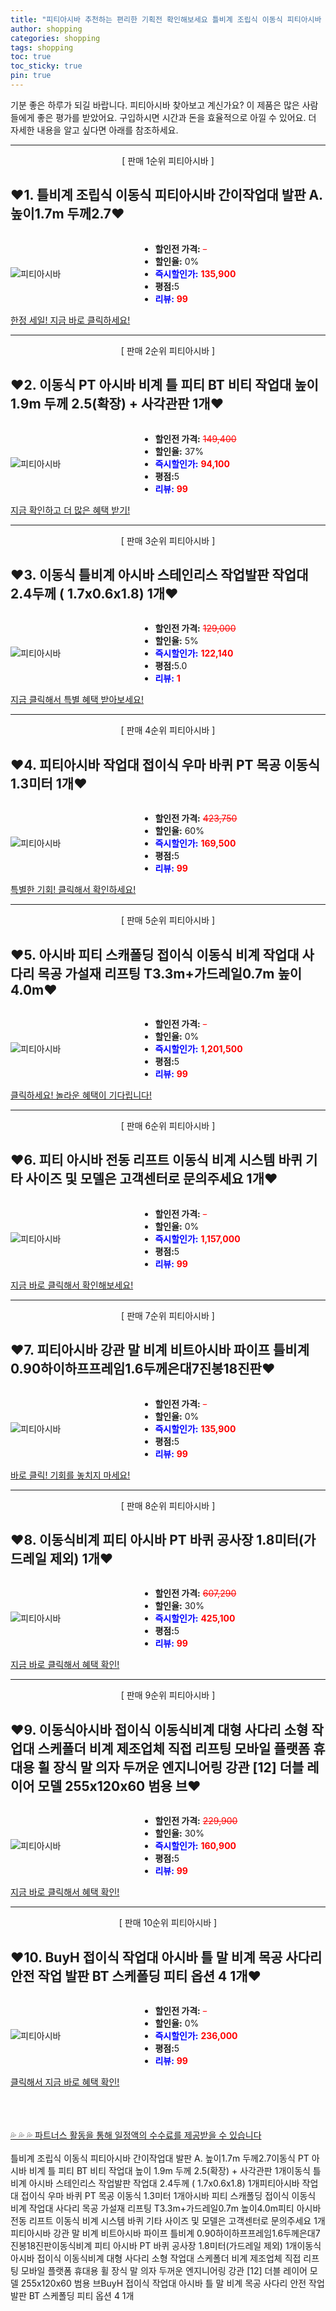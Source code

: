```yaml
---
title: "피티아시바 추천하는 편리한 기획전 확인해보세요 틀비계 조립식 이동식 피티아시바 간이작업대"
author: shopping
categories: shopping
tags: shopping
toc: true
toc_sticky: true
pin: true
---
```

기분 좋은 하루가 되길 바랍니다. 피티아시바 찾아보고 계신가요? 이 제품은 많은 사람들에게 좋은 평가를 받았어요. 구입하시면 시간과 돈을 효율적으로 아낄 수 있어요. 더 자세한 내용을 알고 싶다면 아래를 참조하세요.

---
<p class="toplist" style="margin: 0 auto; display: block; width: fit-content;">[ 판매 1순위 피티아시바 ]</p>

<h2><strong>❤️1. 틀비계 조립식 이동식 피티아시바 간이작업대 발판 A. 높이1.7m  두께2.7❤️</strong></h2>

<div style="display: flex; align-items: center;">
    <div style="flex: 0.4;">
        <img src="https://thumbnail7.coupangcdn.com/thumbnails/remote/230x230ex/image/vendor_inventory/a8ba/b455b9cefb6db9bdbfde6a9d8c00c03452dc554aeb4148bd363151e2272f.jpg" alt="피티아시바" style="max-width: 100%;">
    </div>
    <div style="flex: 0.6; margin-left: 10px;">
        <ul>
            <li><strong>할인전 가격:</strong> <del style="color: red;">-</del></li>
            <li><strong>할인율:</strong> 0%</li>
            <li><span style='color:blue'><strong>즉시할인가:</strong></span> <span style='color:red'><strong>135,900</strong></span></li>
            <li><strong>평점:</strong>5</li>
            <li><span style='color:blue'><strong>리뷰:</strong></span> <span style='color:red'><strong>99</strong></span></li>
        </ul>
    </div>
</div>
<div class="center">
    <a href="https://selin100587001.github.io?lptag=AF9450613&subid=githubio&pageKey=8158988354&traceid=V0-153&itemId=23254444982&vendorItemId=90286843548" class="myButton">
        한정 세일! 지금 바로 클릭하세요!
    </a>
</div>


---
<p class="toplist" style="margin: 0 auto; display: block; width: fit-content;">[ 판매 2순위 피티아시바 ]</p>

<h2><strong>❤️2. 이동식 PT 아시바 비계 틀 피티 BT 비티 작업대 높이 1.9m 두께 2.5(확장) + 사각관판 1개❤️</strong></h2>

<div style="display: flex; align-items: center;">
    <div style="flex: 0.4;">
        <img src="https://thumbnail8.coupangcdn.com/thumbnails/remote/230x230ex/image/vendor_inventory/6ba5/d9bf3edd618d0222f8e75baf904b0b9175df7da19e5b8f67546b079f824e.png" alt="피티아시바" style="max-width: 100%;">
    </div>
    <div style="flex: 0.6; margin-left: 10px;">
        <ul>
            <li><strong>할인전 가격:</strong> <del style="color: red;">149,400</del></li>
            <li><strong>할인율:</strong> 37%</li>
            <li><span style='color:blue'><strong>즉시할인가:</strong></span> <span style='color:red'><strong>94,100</strong></span></li>
            <li><strong>평점:</strong>5</li>
            <li><span style='color:blue'><strong>리뷰:</strong></span> <span style='color:red'><strong>99</strong></span></li>
        </ul>
    </div>
</div>
<div class="center">
    <a href="https://selin100587001.github.io?lptag=AF9450613&subid=githubio&pageKey=7996151593&traceid=V0-153&itemId=22245219688&vendorItemId=89291036161" class="myButton">
        지금 확인하고 더 많은 혜택 받기!
    </a>
</div>


---
<p class="toplist" style="margin: 0 auto; display: block; width: fit-content;">[ 판매 3순위 피티아시바 ]</p>

<h2><strong>❤️3. 이동식 틀비계 아시바 스테인리스 작업발판 작업대 2.4두께 ( 1.7x0.6x1.8) 1개❤️</strong></h2>

<div style="display: flex; align-items: center;">
    <div style="flex: 0.4;">
        <img src="https://thumbnail7.coupangcdn.com/thumbnails/remote/230x230ex/image/vendor_inventory/29f0/c2b7087bb4313d2fbbf37b7081168806f6faf85a08f3322a6a412e40bd56.jpg" alt="피티아시바" style="max-width: 100%;">
    </div>
    <div style="flex: 0.6; margin-left: 10px;">
        <ul>
            <li><strong>할인전 가격:</strong> <del style="color: red;">129,000</del></li>
            <li><strong>할인율:</strong> 5%</li>
            <li><span style='color:blue'><strong>즉시할인가:</strong></span> <span style='color:red'><strong>122,140</strong></span></li>
            <li><strong>평점:</strong>5.0</li>
            <li><span style='color:blue'><strong>리뷰:</strong></span> <span style='color:red'><strong>1</strong></span></li>
        </ul>
    </div>
</div>
<div class="center">
    <a href="https://selin100587001.github.io?lptag=AF9450613&subid=githubio&pageKey=7225050444&traceid=V0-153&itemId=18319083992&vendorItemId=90788776351" class="myButton">
        지금 클릭해서 특별 혜택 받아보세요!
    </a>
</div>


---
<p class="toplist" style="margin: 0 auto; display: block; width: fit-content;">[ 판매 4순위 피티아시바 ]</p>

<h2><strong>❤️4. 피티아시바 작업대 접이식 우마 바퀴 PT 목공 이동식 1.3미터 1개❤️</strong></h2>

<div style="display: flex; align-items: center;">
    <div style="flex: 0.4;">
        <img src="https://thumbnail6.coupangcdn.com/thumbnails/remote/230x230ex/image/vendor_inventory/ebc7/62094c2850f7041fbb75cefe8de809cf57af24cb60996ff3db106065c057.png" alt="피티아시바" style="max-width: 100%;">
    </div>
    <div style="flex: 0.6; margin-left: 10px;">
        <ul>
            <li><strong>할인전 가격:</strong> <del style="color: red;">423,750</del></li>
            <li><strong>할인율:</strong> 60%</li>
            <li><span style='color:blue'><strong>즉시할인가:</strong></span> <span style='color:red'><strong>169,500</strong></span></li>
            <li><strong>평점:</strong>5</li>
            <li><span style='color:blue'><strong>리뷰:</strong></span> <span style='color:red'><strong>99</strong></span></li>
        </ul>
    </div>
</div>
<div class="center">
    <a href="https://selin100587001.github.io?lptag=AF9450613&subid=githubio&pageKey=7154411575&traceid=V0-153&itemId=17993270495&vendorItemId=85149763908" class="myButton">
        특별한 기회! 클릭해서 확인하세요!
    </a>
</div>


---
<p class="toplist" style="margin: 0 auto; display: block; width: fit-content;">[ 판매 5순위 피티아시바 ]</p>

<h2><strong>❤️5. 아시바 피티 스캐폴딩 접이식 이동식 비계 작업대 사다리 목공 가설재 리프팅 T3.3m+가드레일0.7m 높이4.0m❤️</strong></h2>

<div style="display: flex; align-items: center;">
    <div style="flex: 0.4;">
        <img src="https://thumbnail9.coupangcdn.com/thumbnails/remote/230x230ex/image/vendor_inventory/df5c/5025bf0bb126cbc95aedbdc9eee2c3e2d63f8d192c9107a164fcc88ca7ac.jpg" alt="피티아시바" style="max-width: 100%;">
    </div>
    <div style="flex: 0.6; margin-left: 10px;">
        <ul>
            <li><strong>할인전 가격:</strong> <del style="color: red;">-</del></li>
            <li><strong>할인율:</strong> 0%</li>
            <li><span style='color:blue'><strong>즉시할인가:</strong></span> <span style='color:red'><strong>1,201,500</strong></span></li>
            <li><strong>평점:</strong>5</li>
            <li><span style='color:blue'><strong>리뷰:</strong></span> <span style='color:red'><strong>99</strong></span></li>
        </ul>
    </div>
</div>
<div class="center">
    <a href="https://selin100587001.github.io?lptag=AF9450613&subid=githubio&pageKey=7523876618&traceid=V0-153&itemId=19739240188&vendorItemId=86842985660" class="myButton">
        클릭하세요! 놀라운 혜택이 기다립니다!
    </a>
</div>


---
<p class="toplist" style="margin: 0 auto; display: block; width: fit-content;">[ 판매 6순위 피티아시바 ]</p>

<h2><strong>❤️6. 피티 아시바 전동 리프트 이동식 비계 시스템 바퀴 기타 사이즈 및 모델은 고객센터로 문의주세요 1개❤️</strong></h2>

<div style="display: flex; align-items: center;">
    <div style="flex: 0.4;">
        <img src="https://thumbnail9.coupangcdn.com/thumbnails/remote/230x230ex/image/vendor_inventory/045b/7b451bf64d03512929a83843810a2de7b16633bdcacb895eab830bdb2957.jpg" alt="피티아시바" style="max-width: 100%;">
    </div>
    <div style="flex: 0.6; margin-left: 10px;">
        <ul>
            <li><strong>할인전 가격:</strong> <del style="color: red;">-</del></li>
            <li><strong>할인율:</strong> 0%</li>
            <li><span style='color:blue'><strong>즉시할인가:</strong></span> <span style='color:red'><strong>1,157,000</strong></span></li>
            <li><strong>평점:</strong>5</li>
            <li><span style='color:blue'><strong>리뷰:</strong></span> <span style='color:red'><strong>99</strong></span></li>
        </ul>
    </div>
</div>
<div class="center">
    <a href="https://selin100587001.github.io?lptag=AF9450613&subid=githubio&pageKey=8209974822&traceid=V0-153&itemId=23561246349&vendorItemId=90587230601" class="myButton">
        지금 바로 클릭해서 확인해보세요!
    </a>
</div>


---
<p class="toplist" style="margin: 0 auto; display: block; width: fit-content;">[ 판매 7순위 피티아시바 ]</p>

<h2><strong>❤️7. 피티아시바 강관 말 비계 비트아시바 파이프 틀비계 0.90하이하프프레임1.6두께은대7진봉18진판❤️</strong></h2>

<div style="display: flex; align-items: center;">
    <div style="flex: 0.4;">
        <img src="https://thumbnail8.coupangcdn.com/thumbnails/remote/230x230ex/image/vendor_inventory/4c36/eec867380621aaed099126d3a0780667f06966e391d5862b8a3f8a4f51f2.jpg" alt="피티아시바" style="max-width: 100%;">
    </div>
    <div style="flex: 0.6; margin-left: 10px;">
        <ul>
            <li><strong>할인전 가격:</strong> <del style="color: red;">-</del></li>
            <li><strong>할인율:</strong> 0%</li>
            <li><span style='color:blue'><strong>즉시할인가:</strong></span> <span style='color:red'><strong>135,900</strong></span></li>
            <li><strong>평점:</strong>5</li>
            <li><span style='color:blue'><strong>리뷰:</strong></span> <span style='color:red'><strong>99</strong></span></li>
        </ul>
    </div>
</div>
<div class="center">
    <a href="https://selin100587001.github.io?lptag=AF9450613&subid=githubio&pageKey=7879923173&traceid=V0-153&itemId=21547292978&vendorItemId=88600106320" class="myButton">
        바로 클릭! 기회를 놓치지 마세요!
    </a>
</div>


---
<p class="toplist" style="margin: 0 auto; display: block; width: fit-content;">[ 판매 8순위 피티아시바 ]</p>

<h2><strong>❤️8. 이동식비계 피티 아시바 PT 바퀴 공사장 1.8미터(가드레일 제외) 1개❤️</strong></h2>

<div style="display: flex; align-items: center;">
    <div style="flex: 0.4;">
        <img src="https://thumbnail8.coupangcdn.com/thumbnails/remote/230x230ex/image/vendor_inventory/1597/27494eb6debaaeee6d435e447a5219368ab94234aa0b16e29b06d048e5cb.png" alt="피티아시바" style="max-width: 100%;">
    </div>
    <div style="flex: 0.6; margin-left: 10px;">
        <ul>
            <li><strong>할인전 가격:</strong> <del style="color: red;">607,290</del></li>
            <li><strong>할인율:</strong> 30%</li>
            <li><span style='color:blue'><strong>즉시할인가:</strong></span> <span style='color:red'><strong>425,100</strong></span></li>
            <li><strong>평점:</strong>5</li>
            <li><span style='color:blue'><strong>리뷰:</strong></span> <span style='color:red'><strong>99</strong></span></li>
        </ul>
    </div>
</div>
<div class="center">
    <a href="https://selin100587001.github.io?lptag=AF9450613&subid=githubio&pageKey=7363744213&traceid=V0-153&itemId=18978120838&vendorItemId=86103522857" class="myButton">
        지금 바로 클릭해서 혜택 확인!
    </a>
</div>


---
<p class="toplist" style="margin: 0 auto; display: block; width: fit-content;">[ 판매 9순위 피티아시바 ]</p>

<h2><strong>❤️9. 이동식아시바 접이식 이동식비계 대형 사다리 소형 작업대 스케폴더 비계 제조업체 직접 리프팅 모바일 플랫폼 휴대용 휠 장식 말 의자 두꺼운 엔지니어링 강관 [12] 더블 레이어 모델 255x120x60 범용 브❤️</strong></h2>

<div style="display: flex; align-items: center;">
    <div style="flex: 0.4;">
        <img src="https://thumbnail7.coupangcdn.com/thumbnails/remote/230x230ex/image/vendor_inventory/9336/4c534f5b55dca4b320296c574e8cdb6eecd7083ce1cc18cee4f7c5accae3.jpg" alt="피티아시바" style="max-width: 100%;">
    </div>
    <div style="flex: 0.6; margin-left: 10px;">
        <ul>
            <li><strong>할인전 가격:</strong> <del style="color: red;">229,900</del></li>
            <li><strong>할인율:</strong> 30%</li>
            <li><span style='color:blue'><strong>즉시할인가:</strong></span> <span style='color:red'><strong>160,900</strong></span></li>
            <li><strong>평점:</strong>5</li>
            <li><span style='color:blue'><strong>리뷰:</strong></span> <span style='color:red'><strong>99</strong></span></li>
        </ul>
    </div>
</div>
<div class="center">
    <a href="https://selin100587001.github.io?lptag=AF9450613&subid=githubio&pageKey=7930572220&traceid=V0-153&itemId=21811808316&vendorItemId=88876682915" class="myButton">
        지금 바로 클릭해서 혜택 확인!
    </a>
</div>


---
<p class="toplist" style="margin: 0 auto; display: block; width: fit-content;">[ 판매 10순위 피티아시바 ]</p>

<h2><strong>❤️10. BuyH 접이식 작업대 아시바 틀 말 비계 목공 사다리 안전 작업 발판 BT 스케폴딩 피티 옵션 4 1개❤️</strong></h2>

<div style="display: flex; align-items: center;">
    <div style="flex: 0.4;">
        <img src="https://thumbnail9.coupangcdn.com/thumbnails/remote/230x230ex/image/vendor_inventory/0fae/f1f043c45bc05fd5b12f7d352885d404d53a4c69d7fc6b0076ae314c013f.jpg" alt="피티아시바" style="max-width: 100%;">
    </div>
    <div style="flex: 0.6; margin-left: 10px;">
        <ul>
            <li><strong>할인전 가격:</strong> <del style="color: red;">-</del></li>
            <li><strong>할인율:</strong> 0%</li>
            <li><span style='color:blue'><strong>즉시할인가:</strong></span> <span style='color:red'><strong>236,000</strong></span></li>
            <li><strong>평점:</strong>5</li>
            <li><span style='color:blue'><strong>리뷰:</strong></span> <span style='color:red'><strong>99</strong></span></li>
        </ul>
    </div>
</div>
<div class="center">
    <a href="https://selin100587001.github.io?lptag=AF9450613&subid=githubio&pageKey=7609673569&traceid=V0-153&itemId=20150724227&vendorItemId=87243754901" class="myButton">
        클릭해서 지금 바로 혜택 확인!
    </a>
</div>

<br><br><br>[💦 💦 💦 파트너스 활동을 통해 일정액의 수수료를 제공받을 수 있습니다](https://link.coupang.com/a/bcpT2c)<br><br>틀비계 조립식 이동식 피티아시바 간이작업대 발판 A. 높이1.7m  두께2.7이동식 PT 아시바 비계 틀 피티 BT 비티 작업대 높이 1.9m 두께 2.5(확장) + 사각관판 1개이동식 틀비계 아시바 스테인리스 작업발판 작업대 2.4두께 ( 1.7x0.6x1.8) 1개피티아시바 작업대 접이식 우마 바퀴 PT 목공 이동식 1.3미터 1개아시바 피티 스캐폴딩 접이식 이동식 비계 작업대 사다리 목공 가설재 리프팅 T3.3m+가드레일0.7m 높이4.0m피티 아시바 전동 리프트 이동식 비계 시스템 바퀴 기타 사이즈 및 모델은 고객센터로 문의주세요 1개피티아시바 강관 말 비계 비트아시바 파이프 틀비계 0.90하이하프프레임1.6두께은대7진봉18진판이동식비계 피티 아시바 PT 바퀴 공사장 1.8미터(가드레일 제외) 1개이동식아시바 접이식 이동식비계 대형 사다리 소형 작업대 스케폴더 비계 제조업체 직접 리프팅 모바일 플랫폼 휴대용 휠 장식 말 의자 두꺼운 엔지니어링 강관 [12] 더블 레이어 모델 255x120x60 범용 브BuyH 접이식 작업대 아시바 틀 말 비계 목공 사다리 안전 작업 발판 BT 스케폴딩 피티 옵션 4 1개